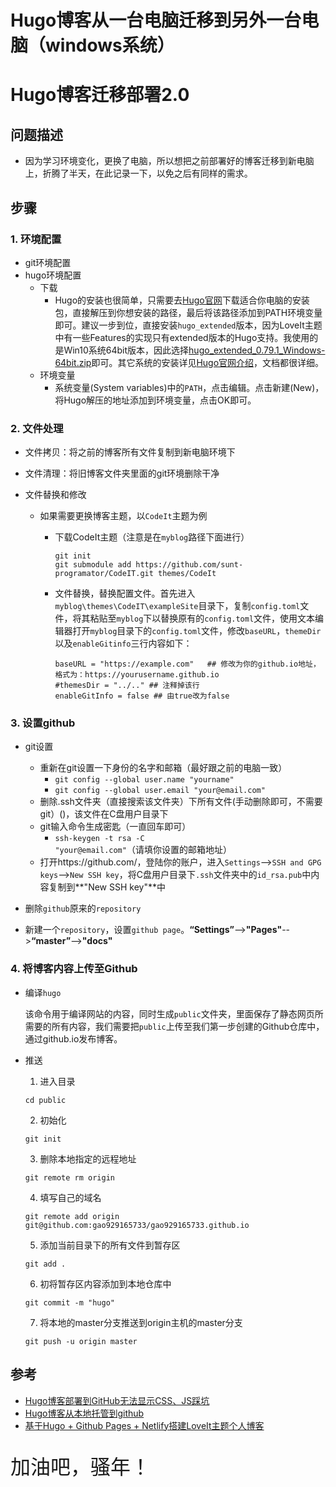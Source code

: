 # Hugo博客从一台电脑迁移到另外一台电脑（windows系统）


# Hugo博客迁移部署2.0

## 问题描述

- 因为学习环境变化，更换了电脑，所以想把之前部署好的博客迁移到新电脑上，折腾了半天，在此记录一下，以免之后有同样的需求。

## 步骤

### 1. 环境配置

- git环境配置
- hugo环境配置
  - 下载
    - Hugo的安装也很简单，只需要去[Hugo官网](https://github.com/gohugoio/hugo/releases)下载适合你电脑的安装包，直接解压到你想安装的路径，最后将该路径添加到PATH环境变量即可。建议一步到位，直接安装`hugo_extended`版本，因为LoveIt主题中有一些Features的实现只有extended版本的Hugo支持。我使用的是Win10系统64bit版本，因此选择[hugo_extended_0.79.1_Windows-64bit.zip](https://github.com/gohugoio/hugo/releases/download/v0.79.1/hugo_extended_0.79.1_Windows-64bit.zip)即可。其它系统的安装详见[Hugo官网介绍](https://gohugo.io/getting-started/installing/)，文档都很详细。
  - 环境变量
    - 系统变量(System variables)中的`PATH`，点击编辑。点击新建(New)，将Hugo解压的地址添加到环境变量，点击OK即可。

### 2. 文件处理

- 文件拷贝：将之前的博客所有文件复制到新电脑环境下

- 文件清理：将旧博客文件夹里面的git环境删除干净

- 文件替换和修改

  - 如果需要更换博客主题，以`CodeIt`主题为例

    - 下载CodeIt主题（注意是在`myblog`路径下面进行）

      ```
      git init
      git submodule add https://github.com/sunt-programator/CodeIT.git themes/CodeIt
      ```

    - 文件替换，替换配置文件。首先进入`myblog\themes\CodeIT\exampleSite`目录下，复制`config.toml`文件，将其粘贴至`myblog`下以替换原有的`config.toml`文件，使用文本编辑器打开`myblog`目录下的`config.toml`文件，修改`baseURL`，`themeDir`以及`enableGitinfo`三行内容如下：

      ```
      baseURL = "https://example.com"   ## 修改为你的github.io地址，格式为：https://yourusername.github.io
      #themesDir = "../.." ## 注释掉该行
      enableGitInfo = false ## 由true改为false
      ```


### 3. 设置github

- git设置

  - 重新在git设置一下身份的名字和邮箱（最好跟之前的电脑一致）
    - `git config --global user.name "yourname"`
    - `git config --global user.email "your@email.com"`
  - 删除.ssh文件夹（直接搜索该文件夹）下所有文件(手动删除即可，不需要git）()，该文件在C盘用户目录下
  - git输入命令生成密匙（一直回车即可）
    - `ssh-keygen -t rsa -C "your@email.com"`（请填你设置的邮箱地址）
  - 打开https://github.com/，登陆你的账户，进入`Settings`-->`SSH and GPG keys`-->`New SSH key`，将C盘用户目录下`.ssh`文件夹中的`id_rsa.pub`中内容复制到**"New SSH key"**中
- 删除`github`原来的`repository`
- 新建一个`repository`，设置`github page`。**“Settings”**-->**"Pages"**-->**“master”**-->**"docs"**

### 4. 将博客内容上传至Github

- 编译`hugo`

  该命令用于编译网站的内容，同时生成`public`文件夹，里面保存了静态网页所需要的所有内容，我们需要把`public`上传至我们第一步创建的Github仓库中，通过github.io发布博客。

- 推送

  1. 进入目录

  ```
  cd public
  ```

  2. 初始化

  ```
  git init
  ```

  3. 删除本地指定的远程地址

  ```
  git remote rm origin
  ```

  4. 填写自己的域名

  ```
  git remote add origin git@github.com:gao929165733/gao929165733.github.io
  ```

  5. 添加当前目录下的所有文件到暂存区

  ```
  git add .
  ```

  6. 初将暂存区内容添加到本地仓库中

  ```
  git commit -m "hugo"
  ```

  7. 将本地的master分支推送到origin主机的master分支

  ```
  git push -u origin master
  ```

## 参考

- [Hugo博客部署到GitHub无法显示CSS、JS踩坑](https://blog.csdn.net/qq_45050480/article/details/105325541)
- [Hugo博客从本地托管到github](https://www.daniao.org/5349.html)
- [基于Hugo + Github Pages + Netlify搭建LoveIt主题个人博客](https://dongxu-zheng.github.io/zh-cn/01_hugo_building/#step-4-%E5%AE%89%E8%A3%85git)

<br>
<font size="6">加油吧，骚年！</font>

